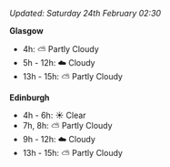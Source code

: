 *Updated: Saturday 24th February 02:30*

**Glasgow**

* 4h: :partly_sunny: Partly Cloudy
* 5h - 12h: :cloud: Cloudy
* 13h - 15h: :partly_sunny: Partly Cloudy

**Edinburgh**

* 4h - 6h: :sunny: Clear
* 7h, 8h: :partly_sunny: Partly Cloudy
* 9h - 12h: :cloud: Cloudy
* 13h - 15h: :partly_sunny: Partly Cloudy
